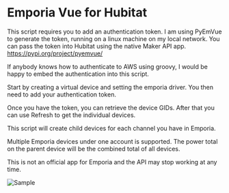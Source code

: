 # Emporia Vue for Hubitat

This script requires you to add an authentication token. I am using PyEmVue to generate the token, running on a linux machine on my local network. You can pass the token into Hubitat using the native Maker API app.
https://pypi.org/project/pyemvue/

If anybody knows how to authenticate to AWS using groovy, I would be happy to embed the authentication into this script.


Start by creating a virtual device and setting the emporia driver. You then need to add your authentication token.

Once you have the token, you can retrieve the device GIDs. After that you can use Refresh to get the individual devices.

This script will create child devices for each channel you have in Emporia. 

Multiple Emporia devices under one account is supported. The power total on the parent device will be the combined total of all devices.


This is not an official app for Emporia and the API may stop working at any time.

![Sample](https://github.com/ke7lvb/Emporia-Vue-Hubitat/blob/main/Screen%20Shot%202022-03-18%20at%2010.23.16%20AM.png?raw=true)


